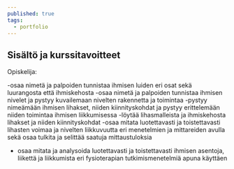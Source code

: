 ```yaml
---
published: true
tags:
  - portfolio
---
```

## Sisältö ja kurssitavoitteet

Opiskelija: 

-osaa nimetä ja palpoiden tunnistaa ihmisen luiden eri osat sekä luurangosta että ihmiskehosta 
-osaa nimetä ja palpoiden tunnistaa ihmisen nivelet ja pystyy kuvailemaan nivelten rakennetta ja toimintaa 
-pystyy nimeämään ihmisen lihakset, niiden kiinnityskohdat ja pystyy erittelemään niiden toimintaa ihmisen liikkumisessa 
-löytää lihasmalleista ja ihmiskehosta lihakset ja niiden kiinnityskohdat 
-osaa mitata luotettavasti ja toistettavasti lihasten voimaa ja nivelten liikkuvuutta eri menetelmien ja mittareiden avulla sekä osaa tulkita ja selittää saatuja mittaustuloksia 
- osaa mitata ja analysoida luotettavasti ja toistettavasti ihmisen asentoja, liikettä ja liikkumista eri fysioterapian tutkimismenetelmiä apuna käyttäen
